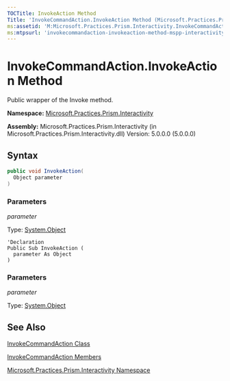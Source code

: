 ```yaml
---
TOCTitle: InvokeAction Method
Title: 'InvokeCommandAction.InvokeAction Method (Microsoft.Practices.Prism.Interactivity)'
ms:assetid: 'M:Microsoft.Practices.Prism.Interactivity.InvokeCommandAction.InvokeAction(System.Object)'
ms:mtpsurl: 'invokecommandaction-invokeaction-method-mspp-interactivity.md'
---
```


# InvokeCommandAction.InvokeAction Method

Public wrapper of the Invoke method.

**Namespace:** [Microsoft.Practices.Prism.Interactivity](mspp-interactivity-namespace)

**Assembly:** Microsoft.Practices.Prism.Interactivity (in Microsoft.Practices.Prism.Interactivity.dll) Version: 5.0.0.0 (5.0.0.0)

## Syntax

  ```C#
public void InvokeAction(
	Object parameter
)
```
### Parameters

*parameter*

  Type: [System.Object](http://msdn.microsoft.com/en-us/library/e5kfa45b)
  
  ```VB
'Declaration
Public Sub InvokeAction ( 
	parameter As Object
)
```
### Parameters

*parameter*

  Type: [System.Object](http://msdn.microsoft.com/en-us/library/e5kfa45b)

## See Also

[InvokeCommandAction Class](invokecommandaction-class-mspp-interactivity)

[InvokeCommandAction Members](invokecommandaction-members-mspp-interactivity)

[Microsoft.Practices.Prism.Interactivity Namespace](mspp-interactivity-namespace)
